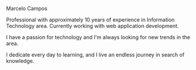 Marcelo Campos

Professional with approximately 10 years of experience in Information Technology area. Currently working with web application development.

I have a passion for technology and I'm always looking for new trends in the area. 

I dedicate every day to learning, and I live an endless journey in search of knowledge.
